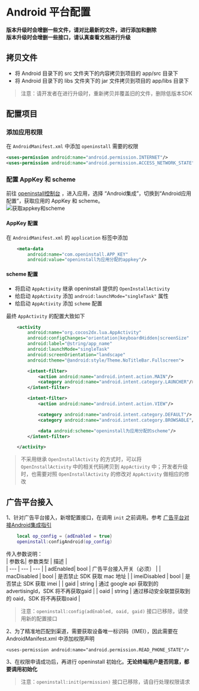 
# Android 平台配置

**版本升级时会增删一些文件，请对比最新的文件，进行添加和删除**  
**版本升级时会增删一些接口，请认真查看文档进行升级**  

## 拷贝文件
- 将 Android 目录下的 src 文件夹下的内容拷贝到项目的 app/src 目录下
- 将 Android 目录下的 libs 文件夹下的 jar 文件拷贝到项目的 app/libs 目录下

> 注意：请开发者在进行升级时，重新拷贝并覆盖旧的文件，删除低版本SDK  

## 配置项目

### 添加应用权限
在 `AndroidManifest.xml` 中添加 `openinstall` 需要的权限

``` xml
<uses-permission android:name="android.permission.INTERNET"/>
<uses-permission android:name="android.permission.ACCESS_NETWORK_STATE"/>
```

### 配置 AppKey 和 scheme
前往 [openinstall控制台](https://developer.openinstall.io/) ，进入应用，选择 “Android集成”，切换到“Android应用配置”，获取应用的 AppKey 和 scheme。  
![获取appkey和scheme](https://res.cdn.openinstall.io/doc/android-info.jpg)

#### AppKey 配置
在 `AndroidManifest.xml` 的 `application` 标签中添加

``` xml
    <meta-data
        android:name="com.openinstall.APP_KEY"
        android:value="openinstall为应用分配的appkey"/>
```

#### scheme 配置
- 将启动 `AppActivity` 继承 openinstall 提供的 `OpenInstallActivity`
- 给启动 `AppActivity` 添加 `android:launchMode="singleTask"` 属性
- 给启动 `AppActivity` 添加 `scheme` 配置

最终 `AppActivity` 的配置大致如下
``` xml
    <activity
        android:name="org.cocos2dx.lua.AppActivity"
        android:configChanges="orientation|keyboardHidden|screenSize"
        android:label="@string/app_name"
        android:launchMode="singleTask"
        android:screenOrientation="landscape"
        android:theme="@android:style/Theme.NoTitleBar.Fullscreen">

        <intent-filter>
            <action android:name="android.intent.action.MAIN"/>
            <category android:name="android.intent.category.LAUNCHER"/>
        </intent-filter>

        <intent-filter>
            <action android:name="android.intent.action.VIEW"/>

            <category android:name="android.intent.category.DEFAULT"/>
            <category android:name="android.intent.category.BROWSABLE"/>

            <data android:scheme="openinstall为应用分配的scheme"/>
        </intent-filter>

    </activity>
```
> 不采用继承 `OpenInstallActivity` 的方式时，可以将 `OpenInstallActivity` 中的相关代码拷贝到 `AppActivity` 中；开发者升级时，也需要对照 `OpenInstallActivity` 的修改对 `AppActivity` 做相应的修改


## 广告平台接入
1、针对广告平台接入，新增配置接口，在调用 `init` 之前调用。参考 [广告平台对接Android集成指引](https://www.openinstall.io/doc/ad_android.html)
``` lua
	local op_config = {adEnabled = true}
	openinstall:configAndroid(op_config)
```
传入参数说明：   
| 参数名| 参数类型 | 描述 |  
| --- | --- | --- |
| adEnabled| bool | 广告平台接入开关（必须） |
| macDisabled | bool | 是否禁止 SDK 获取 mac 地址 |
| imeiDisabled | bool | 是否禁止 SDK 获取 imei |
| gaid | string | 通过 google api 获取到的 advertisingId，SDK 将不再获取gaid |
| oaid | string | 通过移动安全联盟获取到的 oaid，SDK 将不再获取oaid |

> 注意：`openinstall:config(adEnabled, oaid, gaid)` 接口已移除，请使用新的配置接口  

2、为了精准地匹配到渠道，需要获取设备唯一标识码（IMEI），因此需要在 AndroidManifest.xml 中添加权限声明 
```
<uses-permission android:name="android.permission.READ_PHONE_STATE"/>
```
3、在权限申请成功后，再进行 openinstall 初始化。**无论终端用户是否同意，都要调用初始化**
> 注意：`openinstall:init(permission)` 接口已移除，请自行处理权限请求
